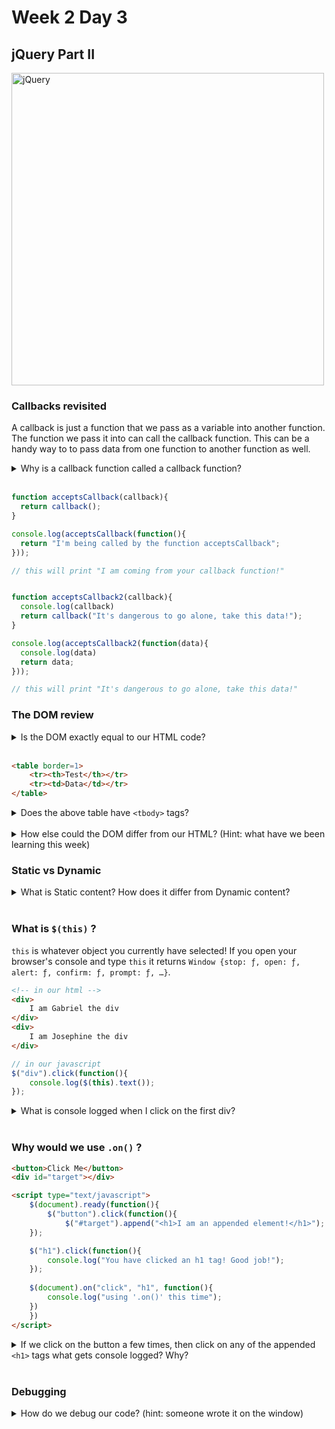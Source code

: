 # Week 2 Day 3
## jQuery Part II
<img src="https://upload.wikimedia.org/wikipedia/en/thumb/9/9e/JQuery_logo.svg/1280px-JQuery_logo.svg.png" alt="jQuery" width="500px">

### Callbacks revisited
A callback is just a function that we pass as a variable into another function. The function we pass it into can call the callback function. This can be a handy way to to pass data from one function to another function as well.

<details>
  <summary>Why is a callback function called a callback function?</summary>
  Because the function into which it is being passed as an argument calls it... back.
</details><br>

```javascript
function acceptsCallback(callback){
  return callback();
}

console.log(acceptsCallback(function(){
  return "I'm being called by the function acceptsCallback";
}));

// this will print "I am coming from your callback function!"


function acceptsCallback2(callback){
  console.log(callback)
  return callback("It's dangerous to go alone, take this data!");
}

console.log(acceptsCallback2(function(data){
  console.log(data)
  return data;
}));

// this will print "It's dangerous to go alone, take this data!"
```

### The DOM review

<details>
  <summary>Is the DOM exactly equal to our HTML code?</summary>
  No. But it is generated from our HTML code.
</details><br>

```html
<table border=1>
	<tr><th>Test</th></tr>
	<tr><td>Data</td></tr>
</table>
```
<details>
  <summary>Does the above table have <code>&lt;tbody&gt;</code> tags?</summary>
	Yes. The browser will automatically generate a <code>&lt;tbody&gt;</code> for us even if we didn't write it. You can style it with CSS and everything.
</details><br>

<details>
  <summary>How else could the DOM differ from our HTML? (Hint: what have we been learning this week)</summary>
  It can contain HTML generated from JavaScript.
</details>

### Static vs Dynamic

<details>
  <summary>What is Static content? How does it differ from Dynamic content?</summary>
    Static content doesn't change.
    Dynamic content is generated dynamically, or changed.
</details><br>

### What is ```$(this)``` ?

```this``` is whatever object you currently have selected! If you open your browser's console and type ```this``` it returns ```Window {stop: ƒ, open: ƒ, alert: ƒ, confirm: ƒ, prompt: ƒ, …}```. 

```html
<!-- in our html -->
<div>
	I am Gabriel the div
</div>
<div>
	I am Josephine the div
</div>
```
```javascript
// in our javascript
$("div").click(function(){
	console.log($(this).text());
});
```
<details>
  <summary>What is console logged when I click on the first div?</summary>
    <code>I am Gabriel the div</code>
</details><br>

### Why would we use ```.on()``` ?
```html
<button>Click Me</button>
<div id="target"></div>

<script type="text/javascript">
    $(document).ready(function(){
        $("button").click(function(){
            $("#target").append("<h1>I am an appended element!</h1>");
	});

	$("h1").click(function(){
	    console.log("You have clicked an h1 tag! Good job!");
	});
		
	$(document).on("click", "h1", function(){
	    console.log("using '.on()' this time");
	})
    })
</script>
```
<details>
  <summary>If we click on the button a few times, then click on any of the appended <code>&lt;h1&gt;</code> tags what gets console logged? Why?</summary>
	  <code>"using '.on()' this time"</code><br>
	  The <code>.click()</code> event is attached to any <code>&lt;h1&gt;</code> tags right after the document ready. Because the event isn't attached to the dynamically generated <code>&lt;h1&gt;</code> tags it won't console log <code>"You have clicked an h1 tag! Good job!"</code>. The <code>.on()</code> method is a way around this.
</details><br>

### Debugging

<details>
  <summary>How do we debug our code? (hint: someone wrote it on the window)</summary>
  Console log everything.<br>
  If you ask me to debug your code and you don't even have your console open, I might just walk away after reminding you to open your console.
</details>
